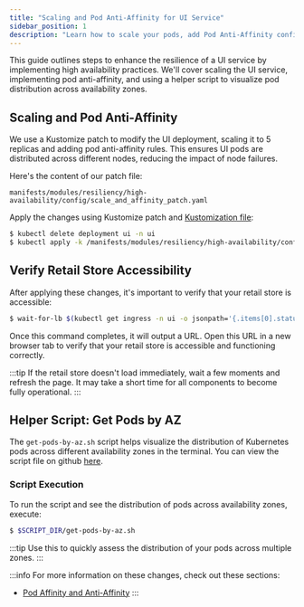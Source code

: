 ```yaml
---
title: "Scaling and Pod Anti-Affinity for UI Service"
sidebar_position: 1
description: "Learn how to scale your pods, add Pod Anti-Affinity configurations, and use a helper script to visualize pod distribution."
---
```


This guide outlines steps to enhance the resilience of a UI service by implementing high availability practices. We'll cover scaling the UI service, implementing pod anti-affinity, and using a helper script to visualize pod distribution across availability zones.

## Scaling and Pod Anti-Affinity

We use a Kustomize patch to modify the UI deployment, scaling it to 5 replicas and adding pod anti-affinity rules. This ensures UI pods are distributed across different nodes, reducing the impact of node failures.

Here's the content of our patch file:

```file
manifests/modules/resiliency/high-availability/config/scale_and_affinity_patch.yaml
```

Apply the changes using Kustomize patch and
[Kustomization file](https://github.com/VAR::MANIFESTS_OWNER/VAR::MANIFESTS_REPOSITORY/tree/VAR::MANIFESTS_REF/manifests/modules/resiliency/high-availability/config/kustomization.yaml):

```bash
$ kubectl delete deployment ui -n ui
$ kubectl apply -k /manifests/modules/resiliency/high-availability/config/
```

## Verify Retail Store Accessibility

After applying these changes, it's important to verify that your retail store is accessible:

```bash
$ wait-for-lb $(kubectl get ingress -n ui -o jsonpath='{.items[0].status.loadBalancer.ingress[0].hostname}')
```

Once this command completes, it will output a URL. Open this URL in a new browser tab to verify that your retail store is accessible and functioning correctly.

:::tip
If the retail store doesn't load immediately, wait a few moments and refresh the page. It may take a short time for all components to become fully operational.
:::

## Helper Script: Get Pods by AZ

The `get-pods-by-az.sh` script helps visualize the distribution of Kubernetes pods across different availability zones in the terminal. You can view the script file on github [here](https://github.com/VAR::MANIFESTS_OWNER/VAR::MANIFESTS_REPOSITORY/tree/VAR::MANIFESTS_REF/manifests/modules/resiliency/scripts/get-pods-by-az.sh).

### Script Execution

To run the script and see the distribution of pods across availability zones, execute:

```bash
$ $SCRIPT_DIR/get-pods-by-az.sh
```

:::tip
Use this to quickly assess the distribution of your pods across multiple zones.
:::

:::info
For more information on these changes, check out these sections:

- [Pod Affinity and Anti-Affinity](/docs/fundamentals/managed-node-groups/basics/affinity/)
  :::
